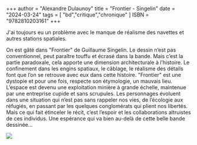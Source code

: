 +++
author = "Alexandre Dulaunoy"
title = "Frontier - Singelin"
date = "2024-03-24"
tags = [
    "bd","critique","chronique"
]
ISBN = "9782810203161"
+++

J'ai toujours eu un problème avec le manque de réalisme des navettes et autres stations spatiales.

On est gâté dans "Frontier" de Guillaume Singelin. Le dessin n’est pas conventionnel, peut paraître touffu et écrasé dans la bande. Mais c’est la partie paradoxale, cela apporte une dimension architecturale à l’histoire. Le confinement dans les engins spatiaux, le câblage, le réalisme des détails font que l’on se retrouve avec eux dans cette histoire. "Frontier" est une dystopie et pour une fois, respecte son étymologie, un mauvais lieu. L’espace est devenu une exploitation minière à grande échelle, maintenue par une entreprise cupide et sans scrupules. Les personnages évoluent dans une situation qui n’est pas sans rappeler nos vies, de l’écologie aux réfugiés, en passant par les quelques conglomérats qui plient nos libertés. Mais ce qui fait étinceler le récit, c’est l’espoir et les collaborations altruistes de ces individus. Une espérance qui va bien au-delà de cette belle bande dessinée…

![](/images/frontier.jpg)

